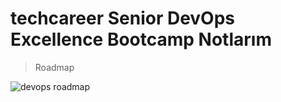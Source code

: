 # techcareer Senior DevOps Excellence Bootcamp Notlarım 

> Roadmap
> 
![devops roadmap](https://github.com/nakzoo/senior-devops1/assets/73391169/9b71b6d4-3160-4e7c-aa8c-ad76c98f20b1)
